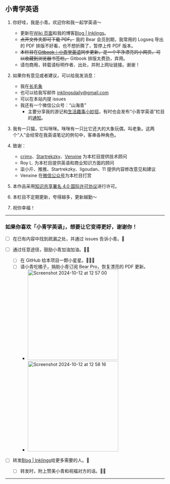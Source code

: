 ## 小青学英语

1. 你好哇，我是小青。欢迎你和我一起学英语～

    * 更新在[Wiki 页面](https://github.com/inklings42/xqxyy/wiki)和我的博客[Blog | Inklings](https://inklings.bearblog.dev/blog/)。
    * ~~点开文件夹即可下载 PDF。~~ 我的 Bear 会员到期，我常用的 Logseq 导出的 PDF 排版不好看，也不想折腾了，暂停上传 PDF 版本。
    * ~~本栏目在[Gitbook｜小青学英语](https://inklings.gitbook.io/xiao-qing-xue-ying-yu/)同步更新，是一个干净漂亮的小网页，可以收藏到浏览器书签栏。~~ Gitbook 排版太费劲，弃用。 
    * 请勿商用，转载请标明作者、出处，并附上网址链接。谢谢！

2. 如果你有意见或者建议，可以给我发消息：

    * 我在[长毛象](https://mastodon.social/web/@inklingsdaily)  
    * 也可以给我写邮件 inklingsdaily@gmail.com  
    * 可以在本站内提 issues 
    * 我还有一个微信公众号：“山海青”  
       * 主要分享我的游记和[生活趣事小妙招](https://mp.weixin.qq.com/s/igNq0bP5F13kcHS93W0zVw)，有时也会发布“小青学英语”栏目的[通知](https://mp.weixin.qq.com/s/gvspDoxafBdaDMKrV_TsVA)。

3. 我有一只猫，它叫咪咪。咪咪有一只比它还大的大象玩偶，叫老象。这两个“人”会经常在我英语笔记的例句中，客串各种角色。
4. 致谢：  

   * [crimx](https://github.com/crimx)、[Startrekzky](https://github.com/Startrekzky)、[Venxine](https://github.com/Venxine) 为本栏目提供技术顾问  
   * Roy L. 为本栏目提供英语和商业知识方面的顾问  
   * 柒小斤、推推、Startrekzky、ligoudan、11 提供内容修改意见和建议  
   * Venxine 在[微信公众号](https://mp.weixin.qq.com/s/gvspDoxafBdaDMKrV_TsVA)为本栏目打赏  

5. 本作品采用[知识共享署名 4.0 国际许可协议](https://creativecommons.org/licenses/by/4.0/deed.zh)进行许可。
6. 本栏目不定期更新，夸得越多，更新越勤～
7. 祝你幸福！


***


### 如果你喜欢「小青学英语」，想要让它变得更好，谢谢你！

* [ ] 在已有内容中找到疏漏之处，并通过 issues 告诉小青。🌟    

* [ ] 通过任意途径，鼓励小青加油加油。🌟🌟  
   * [ ] 在 GitHub 给本项目一颗小星星。🌟🌟🌟  
   * [ ] 请小青吃橘子，捐助小青订阅 Bear Pro，恢复漂亮的 PDF 更新。
      * <img width="286" alt="Screenshot 2024-10-12 at 12 57 00" src="https://github.com/user-attachments/assets/aff856ae-f25f-4764-a7d8-be06e6a4cd6e">
      * <img width="286" alt="Screenshot 2024-10-12 at 12 58 16" src="https://github.com/user-attachments/assets/57e0e319-be32-4e84-a74e-d21fc9ae42d3">

* [ ] 转发[Blog | Inklings](https://inklings.bearblog.dev/blog/)给更多需要的人。🌟  
   * [ ] 转发时，附上赞美小青和祝福对方的话。🌟🌟  


---

